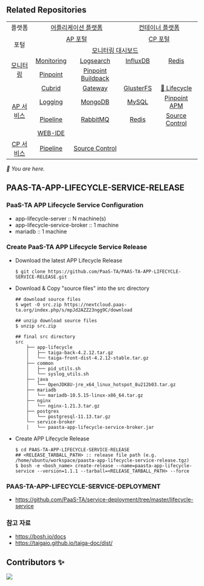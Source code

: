 ## Related Repositories

<table>
  <tr>
    <td colspan=2 align=center>플랫폼</td>
    <td colspan=2 align=center><a href="https://github.com/PaaS-TA/paasta-deployment">어플리케이션 플랫폼</a></td>
    <td colspan=2 align=center><a href="https://github.com/PaaS-TA/paas-ta-container-platform">컨테이너 플랫폼</a></td>
  </tr>
  <tr>
    <td colspan=2 rowspan=2 align=center>포털</td>
    <td colspan=2 align=center><a href="https://github.com/PaaS-TA/portal-deployment">AP 포털</a></td>
    <td colspan=2 align=center><a href="https://github.com/PaaS-TA/container-platform-portal-release">CP 포털</a></td>
  </tr>
  <tr align=center>
    <td colspan=4><a href="https://github.com/PaaS-TA/PaaS-TA-Monitoring">모니터링 대시보드</a></td>
  </tr>
  <tr align=center>
    <td rowspan=2 colspan=2><a href="https://github.com/PaaS-TA/monitoring-deployment">모니터링</a></td>
    <td><a href="https://github.com/PaaS-TA/PaaS-TA-Monitoring-Release">Monitoring</a></td>
    <td><a href="https://github.com/PaaS-TA/paas-ta-monitoring-logsearch-release">Logsearch</a></td>
    <td><a href="https://github.com/PaaS-TA/paas-ta-monitoring-influxdb-release">InfluxDB</a></td>
    <td><a href="https://github.com/PaaS-TA/paas-ta-monitoring-redis-release">Redis</a></td>
  </tr>
  <tr align=center>
    <td><a href="https://github.com/PaaS-TA/PAAS-TA-PINPOINT-MONITORING-RELEASE">Pinpoint</td>
    <td><a href="https://github.com/PaaS-TA/PAAS-TA-PINPOINT-MONITORING-BUILDPACK">Pinpoint Buildpack</td>
    <td></td>
    <td></td>
  </tr>
  </tr>
  <tr align=center>
    <td rowspan=4 colspan=2><a href="https://github.com/PaaS-TA/service-deployment">AP 서비스</a></td>
    <td><a href="https://github.com/PaaS-TA/PAAS-TA-CUBRID-RELEASE">Cubrid</a></td>
    <td><a href="https://github.com/PaaS-TA/PAAS-TA-API-GATEWAY-SERVICE-RELEASE">Gateway</a></td>
    <td><a href="https://github.com/PaaS-TA/PAAS-TA-GLUSTERFS-RELEASE">GlusterFS</a></td>
    <td><a href="https://github.com/PaaS-TA/PAAS-TA-APP-LIFECYCLE-SERVICE-RELEASE">🚩 Lifecycle</a></td>
  </tr>
  <tr align=center>
    <td><a href="https://github.com/PaaS-TA/PAAS-TA-LOGGING-SERVICE-RELEASE">Logging</a></td>
    <td><a href="https://github.com/PaaS-TA/PAAS-TA-MONGODB-SHARD-RELEASE">MongoDB</a></td>
    <td><a href="https://github.com/PaaS-TA/PAAS-TA-MYSQL-RELEASE">MySQL</a></td>
    <td><a href="https://github.com/PaaS-TA/PAAS-TA-PINPOINT-RELEASE">Pinpoint APM</a></td>
  </tr>
  <tr align=center>
    <td><a href="https://github.com/PaaS-TA/PAAS-TA-DELIVERY-PIPELINE-RELEASE">Pipeline</a></td>
    <td align=center><a href="https://github.com/PaaS-TA/rabbitmq-release">RabbitMQ</a></td>
    <td><a href="https://github.com/PaaS-TA/PAAS-TA-ON-DEMAND-REDIS-RELEASE">Redis</a></td>
    <td><a href="https://github.com/PaaS-TA/PAAS-TA-SOURCE-CONTROL-RELEASE">Source Control</a></td>
  </tr>
  <tr align=center>
    <td><a href="https://github.com/PaaS-TA/PAAS-TA-WEB-IDE-RELEASE-NEW">WEB-IDE</a></td>
    <td></td>
    <td></td>
    <td></td>
  </tr>
  <tr align=center>
    <td rowspan=1 colspan=2><a href="https://github.com/PaaS-TA/paas-ta-container-platform-deployment">CP 서비스</a></td>
    <td><a href="https://github.com/PaaS-TA/container-platform-pipeline-release">Pipeline</a></td>
    <td><a href="https://github.com/PaaS-TA/container-platform-source-control-release">Source Control</a></td>
    <td></td>
    <td></td>
  </tr>
</table>
<i>🚩 You are here.</i>



  

  


## PAAS-TA-APP-LIFECYCLE-SERVICE-RELEASE

### PaaS-TA APP Lifecycle Service Configuration
- app-lifecycle-server :: N machine(s)
- app-lifecycle-service-broker :: 1 machine
- mariadb :: 1 machine

### Create PaaS-TA APP Lifecycle Service Release
- Download the latest APP Lifecycle Release
    ```
    $ git clone https://github.com/PaaS-TA/PAAS-TA-APP-LIFECYCLE-SERVICE-RELEASE.git
    ```
- Download & Copy "source files" into the src directory
    ```
    ## download source files
    $ wget -O src.zip https://nextcloud.paas-ta.org/index.php/s/mpJd2AZZ23ngg9C/download
    
    ## unzip download source files
    $ unzip src.zip 
    
    ## final src directory
    src  
        ├── app-lifecycle  
        │   ├── taiga-back-4.2.12.tar.gz  
        │   └── taiga-front-dist-4.2.12-stable.tar.gz  
        ├── common  
        │   ├── pid_utils.sh  
        │   └── syslog_utils.sh  
        ├── java  
        │   └── OpenJDK8U-jre_x64_linux_hotspot_8u212b03.tar.gz  
        ├── mariadb  
        │   └── mariadb-10.5.15-linux-x86_64.tar.gz  
        ├── nginx  
        │   └── nginx-1.21.3.tar.gz
        ├── postgres 
        │   └── postgresql-11.13.tar.gz
        └── service-broker  
        │   └── paasta-app-lifecycle-service-broker.jar    
    ```
- Create APP Lifecycle Release
    ```
    $ cd PAAS-TA-APP-LIFECYCLE-SERVICE-RELEASE
    ## <RELEASE_TARBALL_PATH> :: release file path (e.g. /home/ubuntu/workspace/paasta-app-lifecycle-service-release.tgz) 
    $ bosh -e <bosh_name> create-release --name=paasta-app-lifecycle-service --version=1.1.1 --tarball=<RELEASE_TARBALL_PATH> --force
    ```

### PAAS-TA-APP-LIFECYCLE-SERVICE-DEPLOYMENT
- https://github.com/PaaS-TA/service-deployment/tree/master/lifecycle-service

### 참고 자료
- https://bosh.io/docs
- https://taigaio.github.io/taiga-doc/dist/

## Contributors ✨

<a href="https://github.com/PaaS-TA/PAAS-TA-APP-LIFECYCLE-SERVICE-RELEASE/graphs/contributors">
  <img src="https://contrib.rocks/image?repo=PaaS-TA/PAAS-TA-APP-LIFECYCLE-SERVICE-RELEASE" />
</a>
